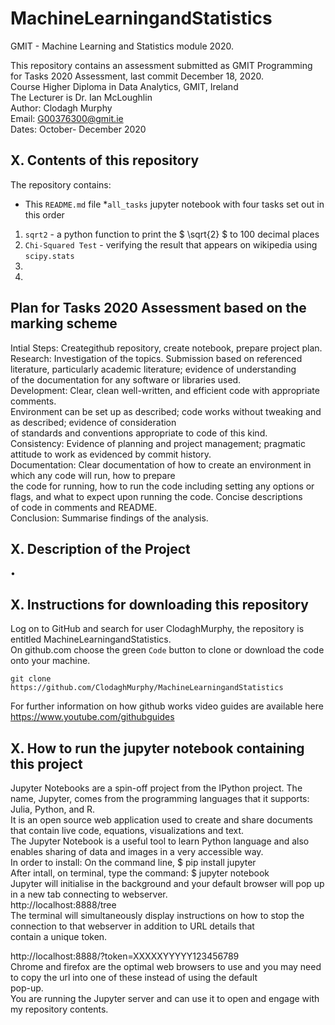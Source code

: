 # MachineLearningandStatistics
GMIT - Machine Learning and Statistics module 2020. <br>


This repository contains an assessment submitted as GMIT Programming for Tasks 2020 Assessment, last commit December 18, 2020.<br>
Course Higher Diploma in Data Analytics, GMIT, Ireland<br>
The Lecturer is Dr. Ian McLoughlin<br>
Author: Clodagh Murphy<br>
Email: G00376300@gmit.ie<br>
Dates: October- December 2020<br>


## X. Contents of this repository
The repository contains:
* This `README.md` file
*`all_tasks` jupyter notebook with four tasks set out in this order
1. `sqrt2` - a python function to print the $ \sqrt{2} $ to 100 decimal places
2. `Chi-Squared Test` - verifying the result that appears on wikipedia using `scipy.stats`
3. 
4.

## Plan for Tasks 2020 Assessment based on the marking scheme
Intial Steps: Creategithub repository, create notebook, prepare project plan.<br>
Research: Investigation of the topics.  Submission based on referenced literature, particularly academic literature; evidence of understanding<br>
of the documentation for any software or libraries used.<br>
Development: Clear, clean well-written, and efficient code with appropriate comments.<br>
Environment can be set up as described; code works without tweaking and as described;  evidence of consideration<br>
of standards and conventions appropriate to code of this kind.<br>
Consistency: Evidence of planning and project management; pragmatic attitude to work as evidenced by commit history.<br>
Documentation: Clear documentation of how to create an environment in which any code will run, how to prepare<br>
the code for running, how to run the code including setting any options or flags, and what to expect upon running the code. Concise descriptions<br>
of code in comments and README.<br>
Conclusion: Summarise findings of the analysis.<br>




## X. Description of the Project
• 

## X. Instructions for downloading this repository
Log on to GitHub and search for user ClodaghMurphy, the repository is entitled MachineLearningandStatistics.<br>
On github.com choose the green `Code` button to clone or download the code onto your machine.<br>
```
git clone https://github.com/ClodaghMurphy/MachineLearningandStatistics
```
For further information on how github works video guides are available here https://www.youtube.com/githubguides<br>

## X. How to run the jupyter notebook containing this project 
Jupyter Notebooks are a spin-off project from the IPython project. The name, Jupyter, comes from the programming languages that it supports: Julia, Python, and R.<br>
It is an open source web application used to create and share documents that contain live code, equations, visualizations and text.<br>
The Jupyter Notebook is a useful tool to learn Python language and also enables sharing of data and images in a very accessible way.<br>
In order to install: On the command line, $ pip install jupyter<br>
After intall, on terminal, type the command: $ jupyter notebook<br>
Jupyter will initialise in the background and your default browser will pop up in a new tab connecting to webserver.<br> http://localhost:8888/tree<br>
The terminal will simultaneously display instructions on how to stop the connection to that webserver in addition to URL details that <br>contain a unique token.<br>

http://localhost:8888/?token=XXXXXYYYYY123456789<br>
Chrome and firefox are the optimal web browsers to use and you may need to copy the url into one of these instead of using the default<br> pop-up.<br>
You are running the Jupyter server and can use it to open and engage with my repository contents.<br>

